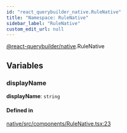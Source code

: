 ```yaml
---
id: "react_querybuilder_native.RuleNative"
title: "Namespace: RuleNative"
sidebar_label: "RuleNative"
custom_edit_url: null
---
```


[@react-querybuilder/native](../modules/react_querybuilder_native.md).RuleNative

## Variables

### displayName

 **displayName**: `string`

#### Defined in

[native/src/components/RuleNative.tsx:23](https://github.com/react-querybuilder/react-querybuilder/blob/55590db8/packages/native/src/components/RuleNative.tsx#L23)
